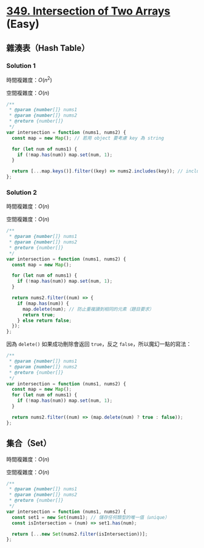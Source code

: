 # [349. Intersection of Two Arrays](https://leetcode.com/problems/intersection-of-two-arrays/) (Easy)

## **雜湊表（Hash Table）**

### **Solution 1**

時間複雜度：$O(n ^ 2)$

空間複雜度：$O(n)$

```js
/**
 * @param {number[]} nums1
 * @param {number[]} nums2
 * @return {number[]}
 */
var intersection = function (nums1, nums2) {
  const map = new Map(); // 若用 object 要考慮 key 為 string

  for (let num of nums1) {
    if (!map.has(num)) map.set(num, 1);
  }

  return [...map.keys()].filter((key) => nums2.includes(key)); // includes 也要 O(n)
};
```

### **Solution 2**

時間複雜度：$O(n)$

空間複雜度：$O(n)$

```js
/**
 * @param {number[]} nums1
 * @param {number[]} nums2
 * @return {number[]}
 */
var intersection = function (nums1, nums2) {
  const map = new Map();

  for (let num of nums1) {
    if (!map.has(num)) map.set(num, 1);
  }

  return nums2.filter((num) => {
    if (map.has(num)) {
      map.delete(num); // 防止重複讀到相同的元素（題目要求）
      return true;
    } else return false;
  });
};
```

因為 `delete()` 如果成功刪除會返回 `true`，反之 `false`，所以魔幻一點的寫法：

```js
/**
 * @param {number[]} nums1
 * @param {number[]} nums2
 * @return {number[]}
 */
var intersection = function (nums1, nums2) {
  const map = new Map();
  for (let num of nums1) {
    if (!map.has(num)) map.set(num, 1);
  }

  return nums2.filter((num) => (map.delete(num) ? true : false));
};
```

## **集合（Set）**

時間複雜度：$O(n)$

空間複雜度：$O(n)$

```js
/**
 * @param {number[]} nums1
 * @param {number[]} nums2
 * @return {number[]}
 */
var intersection = function (nums1, nums2) {
  const set1 = new Set(nums1); // 儲存任何類型的唯一值（unique）
  const isIntersection = (num) => set1.has(num);

  return [...new Set(nums2.filter(isIntersection))];
};
```
